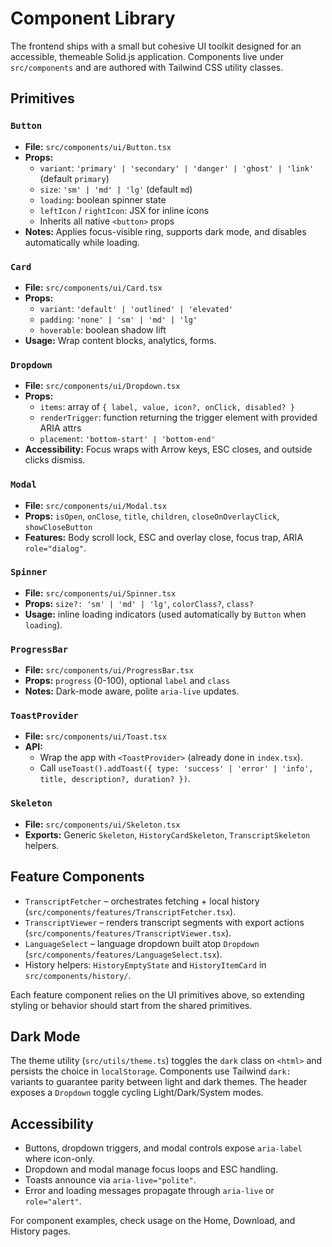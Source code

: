 # Component Library

The frontend ships with a small but cohesive UI toolkit designed for an accessible, themeable Solid.js application. Components live under `src/components` and are authored with Tailwind CSS utility classes.

## Primitives

### `Button`
- **File:** `src/components/ui/Button.tsx`
- **Props:**
  - `variant`: `'primary' | 'secondary' | 'danger' | 'ghost' | 'link'` (default `primary`)
  - `size`: `'sm' | 'md' | 'lg'` (default `md`)
  - `loading`: boolean spinner state
  - `leftIcon` / `rightIcon`: JSX for inline icons
  - Inherits all native `<button>` props
- **Notes:** Applies focus-visible ring, supports dark mode, and disables automatically while loading.

### `Card`
- **File:** `src/components/ui/Card.tsx`
- **Props:**
  - `variant`: `'default' | 'outlined' | 'elevated'`
  - `padding`: `'none' | 'sm' | 'md' | 'lg'`
  - `hoverable`: boolean shadow lift
- **Usage:** Wrap content blocks, analytics, forms.

### `Dropdown`
- **File:** `src/components/ui/Dropdown.tsx`
- **Props:**
  - `items`: array of `{ label, value, icon?, onClick, disabled? }`
  - `renderTrigger`: function returning the trigger element with provided ARIA attrs
  - `placement`: `'bottom-start' | 'bottom-end'`
- **Accessibility:** Focus wraps with Arrow keys, ESC closes, and outside clicks dismiss.

### `Modal`
- **File:** `src/components/ui/Modal.tsx`
- **Props:** `isOpen`, `onClose`, `title`, `children`, `closeOnOverlayClick`, `showCloseButton`
- **Features:** Body scroll lock, ESC and overlay close, focus trap, ARIA `role="dialog"`.

### `Spinner`
- **File:** `src/components/ui/Spinner.tsx`
- **Props:** `size?: 'sm' | 'md' | 'lg'`, `colorClass?`, `class?`
- **Usage:** inline loading indicators (used automatically by `Button` when `loading`).

### `ProgressBar`
- **File:** `src/components/ui/ProgressBar.tsx`
- **Props:** `progress` (0-100), optional `label` and `class`
- **Notes:** Dark-mode aware, polite `aria-live` updates.

### `ToastProvider`
- **File:** `src/components/ui/Toast.tsx`
- **API:**
  - Wrap the app with `<ToastProvider>` (already done in `index.tsx`).
  - Call `useToast().addToast({ type: 'success' | 'error' | 'info', title, description?, duration? })`.

### `Skeleton`
- **File:** `src/components/ui/Skeleton.tsx`
- **Exports:** Generic `Skeleton`, `HistoryCardSkeleton`, `TranscriptSkeleton` helpers.

## Feature Components

- `TranscriptFetcher` – orchestrates fetching + local history (`src/components/features/TranscriptFetcher.tsx`).
- `TranscriptViewer` – renders transcript segments with export actions (`src/components/features/TranscriptViewer.tsx`).
- `LanguageSelect` – language dropdown built atop `Dropdown` (`src/components/features/LanguageSelect.tsx`).
- History helpers: `HistoryEmptyState` and `HistoryItemCard` in `src/components/history/`.

Each feature component relies on the UI primitives above, so extending styling or behavior should start from the shared primitives.

## Dark Mode

The theme utility (`src/utils/theme.ts`) toggles the `dark` class on `<html>` and persists the choice in `localStorage`. Components use Tailwind `dark:` variants to guarantee parity between light and dark themes. The header exposes a `Dropdown` toggle cycling Light/Dark/System modes.

## Accessibility

- Buttons, dropdown triggers, and modal controls expose `aria-label` where icon-only.
- Dropdown and modal manage focus loops and ESC handling.
- Toasts announce via `aria-live="polite"`.
- Error and loading messages propagate through `aria-live` or `role="alert"`.

For component examples, check usage on the Home, Download, and History pages.
